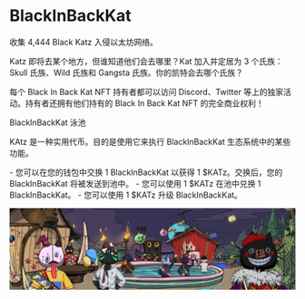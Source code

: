 # BlackInBackKat

收集 4,444 Black Katz 入侵以太坊网络。

Katz 即将去某个地方，但谁知道他们会去哪里？Kat 加入并定居为 3 个氏族：Skull 氏族、Wild 氏族和 Gangsta 氏族。你的凯特会去哪个氏族？

每个 Black In Back Kat NFT 持有者都可以访问 Discord、Twitter 等上的独家活动。持有者还拥有他们持有的 Black In Back Kat NFT 的完全商业权利！

BlackInBackKat 泳池

KAtz 是一种实用代币。目的是使用它来执行 BlackInBackKat 生态系统中的某些功能。

\- 您可以在您的钱包中交换 1 BlackInBackKat 以获得 1 $KATz。交换后，您的 BlackInBackKat 将被发送到池中。
\- 您可以使用 1 $KATz 在池中兑换 1 BlackInBackKat。
\- 您可以使用 1 $KATz 升级 BlackInBackKat。

![NFT](unnamed.png)
